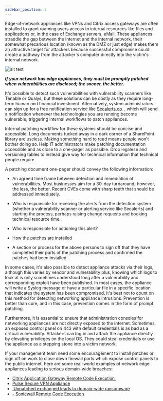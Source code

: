 ```yaml
---
sidebar_position: 2
---
```


Edge-of-network appliances like VPNs and Citrix access gateways are often installed to grant roaming users access to internal resources like files and applications or, in the case of Exchange servers, eMail. These appliances straddle the gap between the internet and the internal network, their somewhat precarious location (known as the DMZ or just edge) makes them an attractive target for attackers because successful compromise could create a pathway from the attacker's computer directly into the victim's internal network. 


![alt text][image-1]


***If your network has edge appliances, they must be promptly patched when vulnerabilities are disclosed; the sooner, the better.***


It's possible to detect such vulnerabilities with vulnerability scanners like Tenable or Qualys, but these solutions can be costly as they require long-term human and financial investment. Alternatively, system administrators can sign up for a free notification service like [Secalerts.co ][1] , which will send a notification whenever the technologies you are running become vulnerable, triggering internal workflows to patch appliances.

Internal patching workflow for these systems should be concise and accessible. Long documents tucked away in a dark corner of a SharePoint library are useless. Making something hard to read means people won't bother doing so. Help IT administrators make patching documentation accessible and as close to a one-pager as possible. Drop legalese and versioning tables to instead give way for technical information that technical people require.



A patching document one-pager should convey the following information: 



- An agreed time frame between detection and remediation of vulnerabilities. Most businesses aim for a 30-day turnaround; however, the less, the better. Recent CVEs come with sharp teeth that should be addressed immediately.

- Who is responsible for receiving the alerts from the detection system (whether a vulnerability scanner or alerting service like Secalerts) and starting the process, perhaps raising change requests and booking technical resource time.

- Who is responsible for actioning this alert?

- How the patches are installed 

- A section or process for the above persons to sign off that they have completed their parts of the patching process and confirmed the patches had been installed.


In some cases, it's also possible to detect appliance attacks via their logs, although this varies by vendor and vulnerability plus, knowing which logs to look at is only sometimes understood long after a vulnerability and corresponding exploit have been published. In most cases, the appliance will write a Syslog message or have a particular file in a specific location that indicates the system has been compromised. It's best not to count on this method for detecting networking appliance intrusions. Prevention is better than cure, and in this case, prevention comes in the form of prompt patching.

Furthermore, it is essential to ensure that administration consoles for networking appliances are not directly exposed to the internet. Sometimes, an exposed control panel on 443 with default credentials is as bad as a critical vulnerability. Attackers can log in and attack the appliance directly by elevating privileges on the local OS. They could steal credentials or use the appliance as a stepping stone into a victim network. 

If your management team need some encouragement to install patches or sign off on work to close down firewall ports which expose control panels to the public internet, here are some real-world examples of network edge appliances leading to serious domain-wide breaches:  

- [Citrix Application Gateway Remote Code Execution ][2]
- [Pulse Secure VPN Appliance][3]
- [ Unpatched exchanged leads to domain-wide ransomware][4]
- [- Sonicwall Remote Code Execution ][5]



[1]:	https://secalerts.co
[2]:	https://www.zdnet.com/article/hackers-target-unpatched-citrix-servers-to-deploy-ransomware/
[3]:	https://www.cisa.gov/uscert/ncas/current-activity/2021/07/21/malware-targeting-pulse-secure-devices
[4]:	https://thedfirreport.com/2021/11/15/exchange-exploit-leads-to-domain-wide-ransomware/
[5]:	https://threatpost.com/critical-sonicwall-vpn-bugs-appliance-takeover/176869/

[image-1]:	/img/DocImages/VPNDiagram.png
